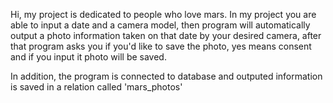 Hi, my project is dedicated to people who love mars.
In my project you are able to input a date and a camera model, then program will automatically output a photo information taken on that date by your desired camera,
after that program asks you if you'd like to save the photo, yes means consent and if you input it  photo will be saved.
<p>In addition, the program is connected to database and outputed information is saved in a relation called 'mars_photos'<p>
